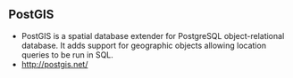 ## PostGIS
- PostGIS is a spatial database extender for PostgreSQL object-relational database. It adds support for geographic objects allowing location queries to be run in SQL.
- http://postgis.net/